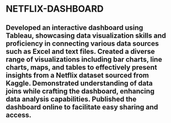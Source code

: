 # NETFLIX-DASHBOARD

## Developed an interactive dashboard using Tableau, showcasing data visualization skills and proficiency in connecting various data sources such as Excel and text files. Created a diverse range of visualizations including bar charts, line charts, maps, and tables to effectively present insights from a Netflix dataset sourced from Kaggle. Demonstrated understanding of data joins while crafting the dashboard, enhancing data analysis capabilities. Published the dashboard online to facilitate easy sharing and access.
